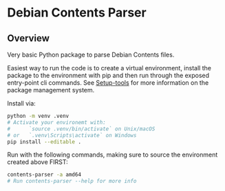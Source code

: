 # Debian Contents Parser

## Overview

Very basic Python package to parse Debian Contents files.

Easiest way to run the code is to create a virtual environment, install the package to the environment with pip and then run through the exposed entry-point cli commands. See [Setup-tools](https://setuptools.pypa.io/en/latest/userguide/quickstart.html) for more information on the package management system.

Install via:

```bash
python -m venv .venv
# Activate your environemt with:
#      `source .venv/bin/activate` on Unix/macOS
# or   `.venv\Scripts\activate` on Windows
pip install --editable .
```

Run with the following commands, making sure to source the environment created above FIRST:

```bash
contents-parser -a amd64
# Run contents-parser --help for more info
```
